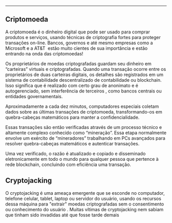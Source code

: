 
---

## Criptomoeda

A criptomoeda é o dinheiro digital que pode ser usado para comprar produtos e serviços, usando técnicas de criptografia fortes para proteger transações on-line. Bancos, governos e até mesmo empresas como a Microsoft e a AT&T  estão muito cientes de sua importância e estão entrando na onda das criptomoedas!

Os proprietários de moedas criptografadas guardam seu dinheiro em “carteiras” virtuais e criptografadas. Quando uma transação ocorre entre os proprietários de duas carteiras digitais, os detalhes são registrados em um sistema de contabilidade descentralizado de contabilidade ou blockchain. Isso significa que é realizado com certo grau de anonimato e é autogerenciado, sem interferência de terceiros , como bancos centrais ou entidades governamentais.

Aproximadamente a cada dez minutos, computadores especiais coletam dados sobre as últimas transações de criptomoeda, transformando-os em quebra-cabeças matemáticos para manter a confidencialidade.

Essas transações são então verificadas através de um processo técnico e altamente complexo conhecido como “mineração”. Essa etapa normalmente envolve um exército de “mineradores” trabalhando em PCs avançados para resolver quebra-cabeças matemáticos e autenticar transações.

Uma vez verificado, o razão é atualizado e copiado e disseminado eletronicamente em todo o mundo para qualquer pessoa que pertence à rede blockchain, concluindo com eficiência uma transação.

## Cryptojacking

O cryptojacking é uma ameaça emergente que se esconde no computador, telefone celular, tablet, laptop ou servidor do usuário, usando os recursos dessa máquina para "extrair" moedas criptografadas sem o consentimento ou conhecimento do usuário . Muitas vítimas de cryptojacking nem sabiam que tinham sido invadidas até que fosse tarde demais